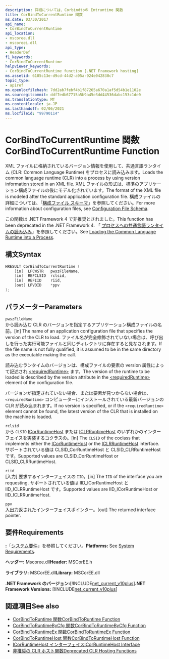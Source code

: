 ```yaml
---
description: 詳細については、Corbindtoの Entruntime 関数
title: CorBindToCurrentRuntime 関数
ms.date: 03/30/2017
api_name:
- CorBindToCurrentRuntime
api_location:
- mscoree.dll
- mscoreei.dll
api_type:
- HeaderDef
f1_keywords:
- CorBindToCurrentRuntime
helpviewer_keywords:
- CorBindToCurrentRuntime function [.NET Framework hosting]
ms.assetid: 6105c13e-d9cd-44d2-a95a-924e042830c7
topic_type:
- apiref
ms.openlocfilehash: 7dd2ab7febf4b1f87265a670a1af5d54b1e1102e
ms.sourcegitcommit: ddf7edb67715a5b9a45e3dd44536dabc153c1de0
ms.translationtype: MT
ms.contentlocale: ja-JP
ms.lasthandoff: 02/06/2021
ms.locfileid: "99790114"
---
```

# <a name="corbindtocurrentruntime-function"></a><span data-ttu-id="f70fc-103">CorBindToCurrentRuntime 関数</span><span class="sxs-lookup"><span data-stu-id="f70fc-103">CorBindToCurrentRuntime Function</span></span>

<span data-ttu-id="f70fc-104">XML ファイルに格納されているバージョン情報を使用して、共通言語ランタイム (CLR: Common Language Runtime) をプロセスに読み込みます。</span><span class="sxs-lookup"><span data-stu-id="f70fc-104">Loads the common language runtime (CLR) into a process by using version information stored in an XML file.</span></span> <span data-ttu-id="f70fc-105">XML ファイルの形式は、標準のアプリケーション構成ファイルの後にモデル化されています。</span><span class="sxs-lookup"><span data-stu-id="f70fc-105">The format of the XML file is modeled after the standard application configuration file.</span></span> <span data-ttu-id="f70fc-106">構成ファイルの詳細については、「[構成ファイル スキーマ](../../configure-apps/file-schema/index.md)」を参照してください。</span><span class="sxs-lookup"><span data-stu-id="f70fc-106">For more information about configuration files, see [Configuration File Schema](../../configure-apps/file-schema/index.md).</span></span>  
  
 <span data-ttu-id="f70fc-107">この関数は .NET Framework 4 で非推奨とされました。</span><span class="sxs-lookup"><span data-stu-id="f70fc-107">This function has been deprecated in the .NET Framework 4.</span></span> <span data-ttu-id="f70fc-108">「 [プロセスへの共通言語ランタイムの読み込み](/previous-versions/dotnet/netframework-4.0/01918c6x(v=vs.100))」を参照してください。</span><span class="sxs-lookup"><span data-stu-id="f70fc-108">See [Loading the Common Language Runtime into a Process](/previous-versions/dotnet/netframework-4.0/01918c6x(v=vs.100)).</span></span>  
  
## <a name="syntax"></a><span data-ttu-id="f70fc-109">構文</span><span class="sxs-lookup"><span data-stu-id="f70fc-109">Syntax</span></span>  
  
```cpp  
HRESULT CorBindToCurrentRuntime (  
    [in]  LPCWSTR   pwszFileName,  
    [in]  REFCLSID  rclsid,  
    [in]  REFIID    riid,  
    [out] LPVOID    *ppv  
);  
```  
  
## <a name="parameters"></a><span data-ttu-id="f70fc-110">パラメーター</span><span class="sxs-lookup"><span data-stu-id="f70fc-110">Parameters</span></span>  

 `pwszFileName`  
 <span data-ttu-id="f70fc-111">から読み込む CLR のバージョンを指定するアプリケーション構成ファイルの名前。</span><span class="sxs-lookup"><span data-stu-id="f70fc-111">[in] The name of an application configuration file that specifies the version of the CLR to load.</span></span> <span data-ttu-id="f70fc-112">ファイル名が完全修飾されていない場合は、呼び出しを行った実行可能ファイルと同じディレクトリに存在すると見なされます。</span><span class="sxs-lookup"><span data-stu-id="f70fc-112">If the file name is not fully qualified, it is assumed to be in the same directory as the executable making the call.</span></span>  
  
 <span data-ttu-id="f70fc-113">読み込むランタイムのバージョンは、構成ファイルの要素の version 属性によって記述され [\<requiredRuntime>](../../configure-apps/file-schema/startup/requiredruntime-element.md) ます。</span><span class="sxs-lookup"><span data-stu-id="f70fc-113">The version of the runtime to be loaded is described by the version attribute in the [\<requiredRuntime>](../../configure-apps/file-schema/startup/requiredruntime-element.md) element of the configuration file.</span></span>  
  
 <span data-ttu-id="f70fc-114">バージョンが指定されていない場合、または要素が見つからない場合は、 `<requiredRuntime>` コンピューターにインストールされている最新バージョンの CLR が読み込まれます。</span><span class="sxs-lookup"><span data-stu-id="f70fc-114">If no version is specified, or if the `<requiredRuntime>` element cannot be found, the latest version of the CLR that is installed on the machine is loaded.</span></span>  
  
 `rclsid`  
 <span data-ttu-id="f70fc-115">から `CLSID` [ICorRuntimeHost](icorruntimehost-interface.md) または [ICLRRuntimeHost](iclrruntimehost-interface.md) のいずれかのインターフェイスを実装するコクラスの。</span><span class="sxs-lookup"><span data-stu-id="f70fc-115">[in] The `CLSID` of the coclass that implements either the [ICorRuntimeHost](icorruntimehost-interface.md) or the [ICLRRuntimeHost](iclrruntimehost-interface.md) interface.</span></span> <span data-ttu-id="f70fc-116">サポートされている値は CLSID_CorRuntimeHost と CLSID_CLRRuntimeHost です。</span><span class="sxs-lookup"><span data-stu-id="f70fc-116">Supported values are CLSID_CorRuntimeHost or CLSID_CLRRuntimeHost.</span></span>  
  
 `riid`  
 <span data-ttu-id="f70fc-117">[入力] 要求するインターフェイスの `IID`。</span><span class="sxs-lookup"><span data-stu-id="f70fc-117">[in] The `IID` of the interface you are requesting.</span></span> <span data-ttu-id="f70fc-118">サポートされている値は IID_ICorRuntimeHost と IID_ICLRRuntimeHost です。</span><span class="sxs-lookup"><span data-stu-id="f70fc-118">Supported values are IID_ICorRuntimeHost or IID_ICLRRuntimeHost.</span></span>  
  
 `ppv`  
 <span data-ttu-id="f70fc-119">入出力返されたインターフェイスポインター。</span><span class="sxs-lookup"><span data-stu-id="f70fc-119">[out] The returned interface pointer.</span></span>  
  
## <a name="requirements"></a><span data-ttu-id="f70fc-120">要件</span><span class="sxs-lookup"><span data-stu-id="f70fc-120">Requirements</span></span>  

 <span data-ttu-id="f70fc-121">**:**「[システム要件](../../get-started/system-requirements.md)」を参照してください。</span><span class="sxs-lookup"><span data-stu-id="f70fc-121">**Platforms:** See [System Requirements](../../get-started/system-requirements.md).</span></span>  
  
 <span data-ttu-id="f70fc-122">**ヘッダー:** Mscoree.dll</span><span class="sxs-lookup"><span data-stu-id="f70fc-122">**Header:** MSCorEE.h</span></span>  
  
 <span data-ttu-id="f70fc-123">**ライブラリ:** MSCorEE.dll</span><span class="sxs-lookup"><span data-stu-id="f70fc-123">**Library:** MSCorEE.dll</span></span>  
  
 <span data-ttu-id="f70fc-124">**.NET Framework のバージョン:**[!INCLUDE[net_current_v10plus](../../../../includes/net-current-v10plus-md.md)]</span><span class="sxs-lookup"><span data-stu-id="f70fc-124">**.NET Framework Versions:** [!INCLUDE[net_current_v10plus](../../../../includes/net-current-v10plus-md.md)]</span></span>  
  
## <a name="see-also"></a><span data-ttu-id="f70fc-125">関連項目</span><span class="sxs-lookup"><span data-stu-id="f70fc-125">See also</span></span>

- [<span data-ttu-id="f70fc-126">CorBindToRuntime 関数</span><span class="sxs-lookup"><span data-stu-id="f70fc-126">CorBindToRuntime Function</span></span>](corbindtoruntime-function.md)
- [<span data-ttu-id="f70fc-127">CorBindToRuntimeByCfg 関数</span><span class="sxs-lookup"><span data-stu-id="f70fc-127">CorBindToRuntimeByCfg Function</span></span>](corbindtoruntimebycfg-function.md)
- [<span data-ttu-id="f70fc-128">CorBindToRuntimeEx 関数</span><span class="sxs-lookup"><span data-stu-id="f70fc-128">CorBindToRuntimeEx Function</span></span>](corbindtoruntimeex-function.md)
- [<span data-ttu-id="f70fc-129">CorBindToRuntimeHost 関数</span><span class="sxs-lookup"><span data-stu-id="f70fc-129">CorBindToRuntimeHost Function</span></span>](corbindtoruntimehost-function.md)
- [<span data-ttu-id="f70fc-130">ICorRuntimeHost インターフェイス</span><span class="sxs-lookup"><span data-stu-id="f70fc-130">ICorRuntimeHost Interface</span></span>](icorruntimehost-interface.md)
- [<span data-ttu-id="f70fc-131">非推奨の CLR ホスト関数</span><span class="sxs-lookup"><span data-stu-id="f70fc-131">Deprecated CLR Hosting Functions</span></span>](deprecated-clr-hosting-functions.md)
